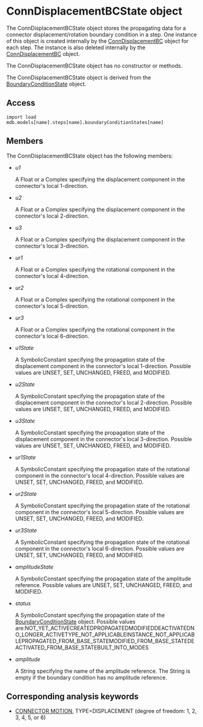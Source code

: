 # ConnDisplacementBCState object

The ConnDisplacementBCState object stores the propagating data for a connector displacement/rotation boundary condition in a step. One instance of this object is created internally by the [ConnDisplacementBC](https://help.3ds.com/2022/english/DSSIMULIA_Established/SIMACAEKERRefMap/simaker-c-conndisplacementbcpyc.htm?ContextScope=all) object for each step. The instance is also deleted internally by the [ConnDisplacementBC](https://help.3ds.com/2022/english/DSSIMULIA_Established/SIMACAEKERRefMap/simaker-c-conndisplacementbcpyc.htm?ContextScope=all) object.

The ConnDisplacementBCState object has no constructor or methods.

The ConnDisplacementBCState object is derived from the [BoundaryConditionState](https://help.3ds.com/2022/english/DSSIMULIA_Established/SIMACAEKERRefMap/simaker-c-boundaryconditionstatepyc.htm?ContextScope=all) object.

## Access

```
import load
mdb.models[name].steps[name].boundaryConditionStates[name]
```

## Members

The ConnDisplacementBCState object has the following members:

- *u1*

  A Float or a Complex specifying the displacement component in the connector's local 1-direction.

- *u2*

  A Float or a Complex specifying the displacement component in the connector's local 2-direction.

- *u3*

  A Float or a Complex specifying the displacement component in the connector's local 3-direction.

- *ur1*

  A Float or a Complex specifying the rotational component in the connector's local 4-direction.

- *ur2*

  A Float or a Complex specifying the rotational component in the connector's local 5-direction.

- *ur3*

  A Float or a Complex specifying the rotational component in the connector's local 6-direction.

- *u1State*

  A SymbolicConstant specifying the propagation state of the displacement component in the connector's local 1-direction. Possible values are UNSET, SET, UNCHANGED, FREED, and MODIFIED.

- *u2State*

  A SymbolicConstant specifying the propagation state of the displacement component in the connector's local 2-direction. Possible values are UNSET, SET, UNCHANGED, FREED, and MODIFIED.

- *u3State*

  A SymbolicConstant specifying the propagation state of the displacement component in the connector's local 3-direction. Possible values are UNSET, SET, UNCHANGED, FREED, and MODIFIED.

- *ur1State*

  A SymbolicConstant specifying the propagation state of the rotational component in the connector's local 4-direction. Possible values are UNSET, SET, UNCHANGED, FREED, and MODIFIED.

- *ur2State*

  A SymbolicConstant specifying the propagation state of the rotational component in the connector's local 5-direction. Possible values are UNSET, SET, UNCHANGED, FREED, and MODIFIED.

- *ur3State*

  A SymbolicConstant specifying the propagation state of the rotational component in the connector's local 6-direction. Possible values are UNSET, SET, UNCHANGED, FREED, and MODIFIED.

- *amplitudeState*

  A SymbolicConstant specifying the propagation state of the amplitude reference. Possible values are UNSET, SET, UNCHANGED, FREED, and MODIFIED.

- *status*

  A SymbolicConstant specifying the propagation state of the [BoundaryConditionState](https://help.3ds.com/2022/english/DSSIMULIA_Established/SIMACAEKERRefMap/simaker-c-boundaryconditionstatepyc.htm?ContextScope=all) object. Possible values are:NOT_YET_ACTIVECREATEDPROPAGATEDMODIFIEDDEACTIVATEDNO_LONGER_ACTIVETYPE_NOT_APPLICABLEINSTANCE_NOT_APPLICABLEPROPAGATED_FROM_BASE_STATEMODIFIED_FROM_BASE_STATEDEACTIVATED_FROM_BASE_STATEBUILT_INTO_MODES

- *amplitude*

  A String specifying the name of the amplitude reference. The String is empty if the boundary condition has no amplitude reference.



## Corresponding analysis keywords

- [CONNECTOR MOTION](https://help.3ds.com/2022/english/DSSIMULIA_Established/SIMACAEKEYRefMap/simakey-r-connectormotion.htm?ContextScope=all#simakey-r-connectormotion), TYPE=DISPLACEMENT (degree of freedom: 1, 2, 3, 4, 5, or 6)